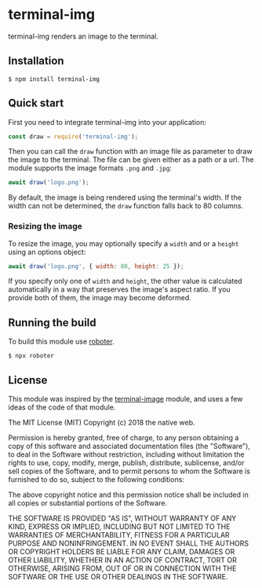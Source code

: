 # terminal-img

terminal-img renders an image to the terminal.

## Installation

```shell
$ npm install terminal-img
```

## Quick start

First you need to integrate terminal-img into your application:

```javascript
const draw = require('terminal-img');
```

Then you can call the `draw` function with an image file as parameter to draw the image to the terminal. The file can be given either as a path or a url. The module supports the image formats `.png` and `.jpg`:

```javascript
await draw('logo.png');
```

By default, the image is being rendered using the terminal's width. If the width can not be determined, the `draw` function falls back to 80 columns.

### Resizing the image

To resize the image, you may optionally specify a `width` and or a `height` using an options object:

```javascript
await draw('logo.png', { width: 80, height: 25 });
```

If you specify only one of `width` and `height`, the other value is calculated automatically in a way that preserves the image's aspect ratio. If you provide both of them, the image may become deformed.

## Running the build

To build this module use [roboter](https://www.npmjs.com/package/roboter).

```shell
$ npx roboter
```

## License

This module was inspired by the [terminal-image](https://www.npmjs.com/package/terminal-image) module, and uses a few ideas of the code of that module.

The MIT License (MIT)
Copyright (c) 2018 the native web.

Permission is hereby granted, free of charge, to any person obtaining a copy of this software and associated documentation files (the "Software"), to deal in the Software without restriction, including without limitation the rights to use, copy, modify, merge, publish, distribute, sublicense, and/or sell copies of the Software, and to permit persons to whom the Software is furnished to do so, subject to the following conditions:

The above copyright notice and this permission notice shall be included in all copies or substantial portions of the Software.

THE SOFTWARE IS PROVIDED "AS IS", WITHOUT WARRANTY OF ANY KIND, EXPRESS OR IMPLIED, INCLUDING BUT NOT LIMITED TO THE WARRANTIES OF MERCHANTABILITY, FITNESS FOR A PARTICULAR PURPOSE AND NONINFRINGEMENT. IN NO EVENT SHALL THE AUTHORS OR COPYRIGHT HOLDERS BE LIABLE FOR ANY CLAIM, DAMAGES OR OTHER LIABILITY, WHETHER IN AN ACTION OF CONTRACT, TORT OR OTHERWISE, ARISING FROM, OUT OF OR IN CONNECTION WITH THE SOFTWARE OR THE USE OR OTHER DEALINGS IN THE SOFTWARE.
